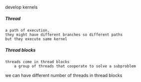 
develop kernels

##### Thread 
	a path of execution, 
	they might have different branches so different paths
	but they execute same kernel

##### Thread blocks
	threads come in thread blocks
		a group of threads that cooperate to solve a subproblem

we can have different number of threads in thread blocks